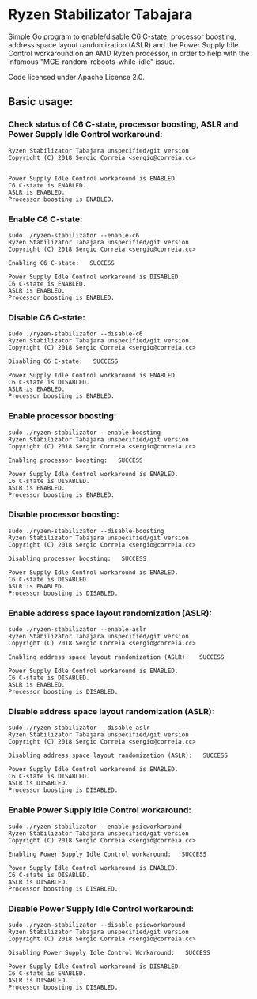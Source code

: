 # Ryzen Stabilizator Tabajara

Simple Go program to enable/disable C6 C-state, processor boosting, address space layout randomization (ASLR) and the Power Supply Idle Control workaround on an AMD Ryzen processor, in order to help with the infamous "MCE-random-reboots-while-idle" issue.

Code licensed under Apache License 2.0.

## Basic usage:

### Check status of C6 C-state, processor boosting, ASLR and Power Supply Idle Control workaround:
```
Ryzen Stabilizator Tabajara unspecified/git version
Copyright (C) 2018 Sergio Correia <sergio@correia.cc>


Power Supply Idle Control workaround is ENABLED.
C6 C-state is ENABLED.
ASLR is ENABLED.
Processor boosting is ENABLED.
```

### Enable C6 C-state:
```
sudo ./ryzen-stabilizator --enable-c6
Ryzen Stabilizator Tabajara unspecified/git version
Copyright (C) 2018 Sergio Correia <sergio@correia.cc>

Enabling C6 C-state:   SUCCESS

Power Supply Idle Control workaround is DISABLED.
C6 C-state is ENABLED.
ASLR is ENABLED.
Processor boosting is ENABLED.

```

### Disable C6 C-state:
```
sudo ./ryzen-stabilizator --disable-c6
Ryzen Stabilizator Tabajara unspecified/git version
Copyright (C) 2018 Sergio Correia <sergio@correia.cc>

Disabling C6 C-state:   SUCCESS

Power Supply Idle Control workaround is ENABLED.
C6 C-state is DISABLED.
ASLR is ENABLED.
Processor boosting is ENABLED.
```

### Enable processor boosting:
```
sudo ./ryzen-stabilizator --enable-boosting
Ryzen Stabilizator Tabajara unspecified/git version
Copyright (C) 2018 Sergio Correia <sergio@correia.cc>

Enabling processor boosting:   SUCCESS

Power Supply Idle Control workaround is ENABLED.
C6 C-state is DISABLED.
ASLR is ENABLED.
Processor boosting is ENABLED.
```

### Disable processor boosting:
```
sudo ./ryzen-stabilizator --disable-boosting
Ryzen Stabilizator Tabajara unspecified/git version
Copyright (C) 2018 Sergio Correia <sergio@correia.cc>

Disabling processor boosting:   SUCCESS

Power Supply Idle Control workaround is ENABLED.
C6 C-state is DISABLED.
ASLR is ENABLED.
Processor boosting is DISABLED.
```

### Enable address space layout randomization (ASLR):
```
sudo ./ryzen-stabilizator --enable-aslr
Ryzen Stabilizator Tabajara unspecified/git version
Copyright (C) 2018 Sergio Correia <sergio@correia.cc>

Enabling address space layout randomization (ASLR):   SUCCESS

Power Supply Idle Control workaround is ENABLED.
C6 C-state is DISABLED.
ASLR is ENABLED.
Processor boosting is DISABLED.
```

### Disable address space layout randomization (ASLR):
```
sudo ./ryzen-stabilizator --disable-aslr
Ryzen Stabilizator Tabajara unspecified/git version
Copyright (C) 2018 Sergio Correia <sergio@correia.cc>

Disabling address space layout randomization (ASLR):   SUCCESS

Power Supply Idle Control workaround is ENABLED.
C6 C-state is DISABLED.
ASLR is DISABLED.
Processor boosting is DISABLED.
```

### Enable Power Supply Idle Control workaround:
```
sudo ./ryzen-stabilizator --enable-psicworkaround
Ryzen Stabilizator Tabajara unspecified/git version
Copyright (C) 2018 Sergio Correia <sergio@correia.cc>

Enabling Power Supply Idle Control workaround:   SUCCESS

Power Supply Idle Control workaround is ENABLED.
C6 C-state is DISABLED.
ASLR is DISABLED.
Processor boosting is DISABLED.
```

### Disable Power Supply Idle Control workaround:
```
sudo ./ryzen-stabilizator --disable-psicworkaround
Ryzen Stabilizator Tabajara unspecified/git version
Copyright (C) 2018 Sergio Correia <sergio@correia.cc>

Disabling Power Supply Idle Control Workaround:   SUCCESS

Power Supply Idle Control workaround is DISABLED.
C6 C-state is ENABLED.
ASLR is DISABLED.
Processor boosting is DISABLED.
```
